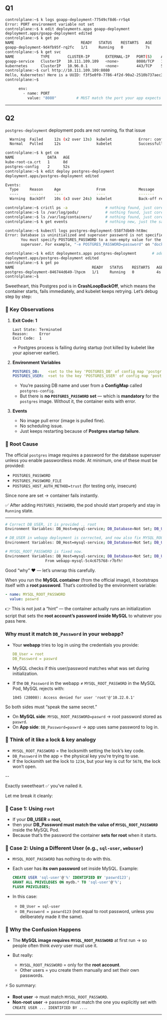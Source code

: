 ## Q1

```bash
controlplane:~$ k logs goapp-deployment-77549cf8d6-rr5q4
Error: PORT environment variable not set
controlplane:~$ k edit deployments.apps goapp-deployment 
deployment.apps/goapp-deployment edited
controlplane:~$ k get po
NAME                              READY   STATUS    RESTARTS   AGE
goapp-deployment-9d4fb95f-rq2fc   1/1     Running   0          7s
controlplane:~$ k get svc
NAME            TYPE        CLUSTER-IP       EXTERNAL-IP   PORT(S)    AGE
goapp-service   ClusterIP   10.111.109.109   <none>        8080/TCP   11m
kubernetes      ClusterIP   10.96.0.1        <none>        443/TCP    5d
controlplane:~$ curl http://10.111.109.109:8080
Hello, Kubernetes! Here is a UUID: f3f5e0f0-7786-4f2d-90a2-2510b737aec3
controlplane:~$ 

      env:
        - name: PORT
          value: "8080"         # MUST match the port your app expects
```

---

## Q2

`postgres-deployment` deployment pods are not running, fix that issue

```bash
  Warning  Failed     12s (x2 over 13s)  kubelet            Error: configmap "postgres-db-config" not found
  Normal   Pulled     12s                kubelet            Successfully pulled image "postgres:latest" in 759ms (759ms including waiting). Image size: 161430709 bytes.

controlplane:~$ k get cm
NAME               DATA   AGE
kube-root-ca.crt   1      8d
postgres-config    2      52s
controlplane:~$ k edit deploy postgres-deployment 
deployment.apps/postgres-deployment edited

Events:
  Type     Reason     Age                From               Message
  ----     ------     ----               ----               -------
  Warning  BackOff    10s (x3 over 24s)  kubelet            Back-off restarting failed container postgres-container in pod postgres-deployment-558f7db69-ht8mc_default(2973d420-da17-4e8a-81b3-536b16d6abc8)

controlplane:~$ crictl ps -a                 # nothing found, just core components
controlplane:~$ ls /var/log/pods/            # nothing found, just core components
controlplane:~$ ls /var/log/containers/      # nothing found, just core components
controlplane:~$ k get events                 # nothing new, just the same as mentions in pod's Events

controlplane:~$ kubectl logs postgres-deployment-558f7db69-ht8mc
Error: Database is uninitialized and superuser password is not specified.
       You must specify POSTGRES_PASSWORD to a non-empty value for the
       superuser. For example, "-e POSTGRES_PASSWORD=password" on "docker run".

controlplane:~$ k edit deployments.apps postgres-deployment       # add  --env=POSTGRES_PASSWORD=<any-value>
deployment.apps/postgres-deployment edited
controlplane:~$ k get po
NAME                                   READY   STATUS    RESTARTS   AGE
postgres-deployment-846744d649-lhpcm   1/1     Running   0          4s
controlplane:~$
```

Sweetheart, this Postgres pod is in **CrashLoopBackOff**, which means the container starts, fails immediately, and kubelet keeps retrying. Let’s debug step by step:

### 🔑 Key Observations

1. **Exit Code: 1**

   ```
   Last State: Terminated
   Reason:     Error
   Exit Code:  1
   ```

   → Postgres process is failing during startup (not killed by kubelet like your apiserver earlier).

2. **Environment Variables**

   ```yaml
   POSTGRES_DB:    <set to the key 'POSTGRES_DB' of config map 'postgres-config'>
   POSTGRES_USER:  <set to the key 'POSTGRES_USER' of config map 'postgres-config'>
   ```

   * You’re passing DB name and user from a **ConfigMap** called `postgres-config`.
   * But there is **no `POSTGRES_PASSWORD` set** — which is **mandatory** for the `postgres` image.
     Without it, the container exits with error.

3. **Events**

   * No image pull error (image is pulled fine).
   * No scheduling issue.
   * Just keeps restarting because of **Postgres startup failure**.

### 🎯 Root Cause

The official `postgres` image requires a password for the database superuser unless you enable passwordless mode.
At minimum, one of these must be provided:

* `POSTGRES_PASSWORD`
* `POSTGRES_PASSWORD_FILE`
* `POSTGRES_HOST_AUTH_METHOD=trust` (for testing only, insecure)

Since none are set → container fails instantly.

✅ After adding `POSTGRES_PASSWORD`, the pod should start properly and stay in `Running` state.

---

```bash
# Correct DB_USER, it is provided .. root
Environment Variables: DB_Host=mysql-service; DB_Database=Not Set; DB_User=sql-user; DB_Password=paswrd; 1045 (28000): Access denied for user 'sql-user'@'10.22.0.1' (using password: YES)

# DB_USER in webapp deployment is corrected, and now also fix MYSQL_ROOT_PASSWORD in myqsl pod/deploy.
Environment Variables: DB_Host=mysql-service; DB_Database=Not Set; DB_User=root; DB_Password=paswrd; 1045 (28000): Access denied for user 'root'@'10.22.0.1' (using password: YES)

# MYSQL_ROOT_PASSWORD is fixed now.
Environment Variables: DB_Host=mysql-service; DB_Database=Not Set; DB_User=root; DB_Password=paswrd;
                  From webapp-mysql-5c4c675768-r7bfh!
```

Good “why” ❤️ — let’s unwrap this carefully.

When you run the **MySQL container** (from the official image), it bootstraps itself with a **root password**. That’s controlled by the environment variable:

```yaml
- name: MYSQL_ROOT_PASSWORD
  value: paswrd
```

👉 This is not just a “hint” — the container actually runs an initialization script that sets the **root account’s password inside MySQL** to whatever you pass here.

### Why must it match `DB_Password` in your webapp?

* Your **webapp** tries to log in using the credentials you provide:

  ```yaml
  DB_User = root
  DB_Password = paswrd
  ```
* MySQL checks if this user/password matches what was set during initialization.
* If the `DB_Password` in the webapp ≠ `MYSQL_ROOT_PASSWORD` in the MySQL Pod, MySQL rejects with:

  ```
  1045 (28000): Access denied for user 'root'@'10.22.0.1'
  ```

So both sides must “speak the same secret.”

* On **MySQL side**: `MYSQL_ROOT_PASSWORD=paswrd` → root password stored as `paswrd`.
* On **App side**: `DB_Password=paswrd` → app uses same password to log in.

### 🔑 Think of it like a lock & key analogy

* `MYSQL_ROOT_PASSWORD` = the locksmith setting the lock’s key code.
* `DB_Password` in the app = the physical key you’re trying to use.
* If the locksmith set the lock to `1234`, but your key is cut for `5678`, the lock won’t open.

--

Exactly sweetheart ✅ you’ve nailed it.

Let me break it cleanly:

### 🔑 Case 1: Using `root`

* If your **DB_USER = root**,
* then your **DB_Password must match the value of `MYSQL_ROOT_PASSWORD`** inside the MySQL Pod.
* Because that’s the password the container **sets for root** when it starts.

### 🔑 Case 2: Using a Different User (e.g., `sql-user`, `webuser`)

* `MYSQL_ROOT_PASSWORD` has nothing to do with this.
* Each user has **its own password** set inside MySQL. Example:

  ```sql
  CREATE USER 'sql-user'@'%' IDENTIFIED BY 'paswrd123';
  GRANT ALL PRIVILEGES ON mydb.* TO 'sql-user'@'%';
  FLUSH PRIVILEGES;
  ```
* In this case:

  * `DB_User = sql-user`
  * `DB_Password = paswrd123` (not equal to root password, unless you deliberately made it the same).

### 📌 Why the Confusion Happens

* The **MySQL image requires `MYSQL_ROOT_PASSWORD`** at first run → so people often think *every* user must use it.
* But really:

  * `MYSQL_ROOT_PASSWORD` = only for the **root account**.
  * Other users = you create them manually and set their own passwords.

⚡ So summary:

* **Root user** → must match `MYSQL_ROOT_PASSWORD`.
* **Non-root user** → password must match the one you explicitly set with `CREATE USER ... IDENTIFIED BY ...`.

---

